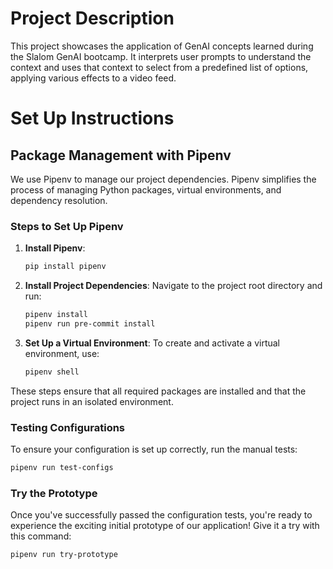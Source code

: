 # Project Description
This project showcases the application of GenAI concepts learned during the Slalom GenAI bootcamp. It interprets user prompts to understand the context and uses that context to select from a predefined list of options, applying various effects to a video feed.


# Set Up Instructions
## Package Management with Pipenv

We use Pipenv to manage our project dependencies. Pipenv simplifies the process of managing Python packages, virtual environments, and dependency resolution.

### Steps to Set Up Pipenv

1. **Install Pipenv**:
    ```sh
    pip install pipenv
    ```

2. **Install Project Dependencies**:
    Navigate to the project root directory and run:
    ```sh
    pipenv install
    pipenv run pre-commit install
    ```

3. **Set Up a Virtual Environment**:
    To create and activate a virtual environment, use:
    ```sh
    pipenv shell
    ```

These steps ensure that all required packages are installed and that the project runs in an isolated environment.

### Testing Configurations

To ensure your configuration is set up correctly, run the manual tests:
```sh
pipenv run test-configs
```

### Try the Prototype

Once you've successfully passed the configuration tests, you're ready to experience the exciting initial prototype of our application! Give it a try with this command:
```sh
pipenv run try-prototype
```


